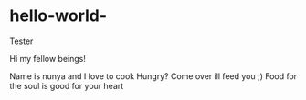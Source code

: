 # hello-world-
Tester
 
Hi my fellow beings!
 
 Name is nunya and I love to cook
Hungry? Come over ill feed you ;)
Food for the soul is good for your heart
